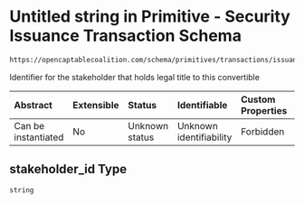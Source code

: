 # Untitled string in Primitive - Security Issuance Transaction Schema

```txt
https://opencaptablecoalition.com/schema/primitives/transactions/issuance/base_issuance#/properties/stakeholder_id
```

Identifier for the stakeholder that holds legal title to this convertible

| Abstract            | Extensible | Status         | Identifiable            | Custom Properties | Additional Properties | Access Restrictions | Defined In                                                                                                                 |
| :------------------ | :--------- | :------------- | :---------------------- | :---------------- | :-------------------- | :------------------ | :------------------------------------------------------------------------------------------------------------------------- |
| Can be instantiated | No         | Unknown status | Unknown identifiability | Forbidden         | Allowed               | none                | [BaseIssuance.schema.json*](../../schema/primitives/transactions/issuance/BaseIssuance.schema.json "open original schema") |

## stakeholder_id Type

`string`
